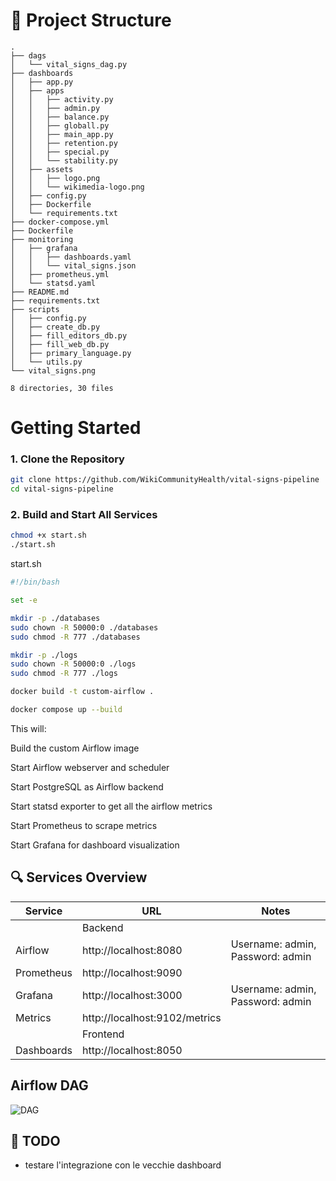 # 🌳 Project Structure
````
.
├── dags
│   └── vital_signs_dag.py
├── dashboards
│   ├── app.py
│   ├── apps
│   │   ├── activity.py
│   │   ├── admin.py
│   │   ├── balance.py
│   │   ├── globall.py
│   │   ├── main_app.py
│   │   ├── retention.py
│   │   ├── special.py
│   │   └── stability.py
│   ├── assets
│   │   ├── logo.png
│   │   └── wikimedia-logo.png
│   ├── config.py
│   ├── Dockerfile
│   └── requirements.txt
├── docker-compose.yml
├── Dockerfile
├── monitoring
│   ├── grafana
│   │   ├── dashboards.yaml
│   │   └── vital_signs.json
│   ├── prometheus.yml
│   └── statsd.yaml
├── README.md
├── requirements.txt
├── scripts
│   ├── config.py
│   ├── create_db.py
│   ├── fill_editors_db.py
│   ├── fill_web_db.py
│   ├── primary_language.py
│   └── utils.py
└── vital_signs.png

8 directories, 30 files
````

# Getting Started

### 1. Clone the Repository

```bash
git clone https://github.com/WikiCommunityHealth/vital-signs-pipeline
cd vital-signs-pipeline
```
### 2. Build and Start All Services
``` bash
chmod +x start.sh
./start.sh
```
start.sh
```bash
#!/bin/bash

set -e

mkdir -p ./databases
sudo chown -R 50000:0 ./databases
sudo chmod -R 777 ./databases

mkdir -p ./logs
sudo chown -R 50000:0 ./logs
sudo chmod -R 777 ./logs

docker build -t custom-airflow .

docker compose up --build
```
This will:

Build the custom Airflow image

Start Airflow webserver and scheduler

Start PostgreSQL as Airflow backend

Start statsd exporter to get all the airflow metrics

Start Prometheus to scrape metrics

Start Grafana for dashboard visualization


## 🔍 Services Overview

| Service   | URL   | Notes |
|---------    |-----  |-------|
|   | Backend | |
| Airflow    | http://localhost:8080 |	Username: admin, Password: admin |
| Prometheus     |	http://localhost:9090   | |
| Grafana	| http://localhost:3000 | Username: admin, Password: admin |
| Metrics	| http://localhost:9102/metrics	| |
|   | Frontend | |
| Dashboards | http://localhost:8050 | |
## Airflow DAG
<img alt="DAG" src="./vital_signs.png" />

## 📝 TODO

* testare l'integrazione con le vecchie dashboard
